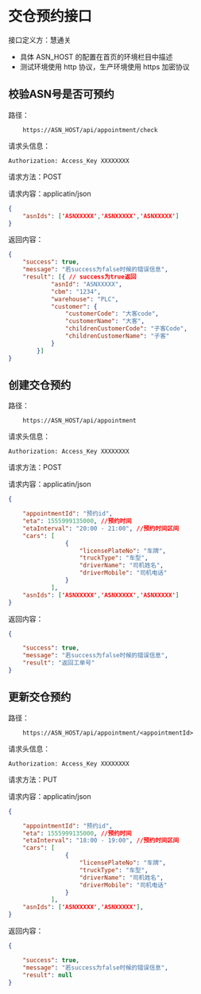 # 交仓预约接口

接口定义方：慧通关

- 具体 ASN_HOST 的配置在首页的环境栏目中描述
- 测试环境使用 http 协议，生产环境使用 https 加密协议

## 校验ASN号是否可预约

路径：

```
    https://ASN_HOST/api/appointment/check
```

请求头信息：

```
Authorization: Access_Key XXXXXXXX
```

请求方法：POST

请求内容：applicatin/json

```json
{
	"asnIds": ['ASNXXXXX','ASNXXXXX','ASNXXXXX']
}
```

返回内容：

```json
{
    "success": true, 
    "message": "若success为false时候的错误信息",
    "result": [{ // success为true返回
			"asnId": "ASNXXXXX",
			"cbm": "1234",
			"warehouse": "PLC",
			"customer": {
				"customerCode": "大客code",
				"customerName": "大客",
				"childrenCustomerCode": "子客Code",
				"childrenCustomerName": "子客"
			}
		}]
}
```


## 创建交仓预约

路径：

```
    https://ASN_HOST/api/appointment
```

请求头信息：

```
Authorization: Access_Key XXXXXXXX
```

请求方法：POST

请求内容：applicatin/json

```json
{

	"appointmentId": "预约id",
	"eta": 1555999135000, //预约时间
	"etaInterval": "20:00 - 21:00", //预约时间区间
	"cars": [
				{
					"licensePlateNo": "车牌",
					"truckType": "车型",
					"driverName": "司机姓名",
					"driverMobile": "司机电话"
				}
			],
	"asnIds": ['ASNXXXXX','ASNXXXXX','ASNXXXXX']
}
```

返回内容：

```json
{

    "success": true,
    "message": "若success为false时候的错误信息",
	"result": "返回工单号"
}
```

## 更新交仓预约


路径：

```
    https://ASN_HOST/api/appointment/<appointmentId>
```

请求头信息：

```
Authorization: Access_Key XXXXXXXX
```

请求方法：PUT

请求内容：applicatin/json

```json
{

	"appointmentId": "预约id",
	"eta": 1555999135000, //预约时间
	"etaInterval": "18:00 - 19:00", //预约时间区间
	"cars": [
				{
					"licensePlateNo": "车牌",
					"truckType": "车型",
					"driverName": "司机姓名",
					"driverMobile": "司机电话"
				}
			],
	"asnIds": ['ASNXXXXX','ASNXXXXX'],
}
```

返回内容：

```json
{

    "success": true,
    "message": "若success为false时候的错误信息",
	"result": null
}
